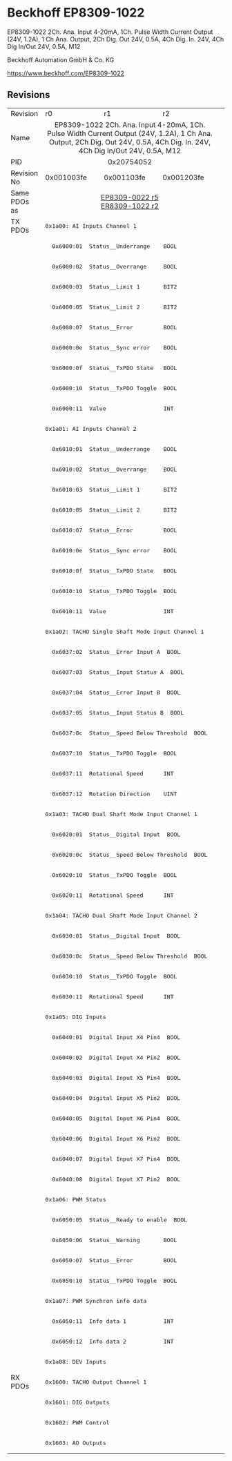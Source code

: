 # Beckhoff EP8309-1022

EP8309-1022 2Ch. Ana. Input 4-20mA, 1Ch. Pulse Width Current Output (24V, 1.2A), 1 Ch Ana. Output, 2Ch Dig. Out 24V, 0.5A, 4Ch Dig. In. 24V, 4Ch Dig In/Out 24V, 0.5A, M12

Beckhoff Automation GmbH & Co. KG

https://www.beckhoff.com/EP8309-1022

## Revisions
<table>
<tr >
<td>Revision</td>
<td>r0</td>
<td>r1</td>
<td>r2</td>
</tr>
<tr >
<td>Name</td>
<td colspan=3 align="center">EP8309-1022 2Ch. Ana. Input 4-20mA, 1Ch. Pulse Width Current Output (24V, 1.2A), 1 Ch Ana. Output, 2Ch Dig. Out 24V, 0.5A, 4Ch Dig. In. 24V, 4Ch Dig In/Out 24V, 0.5A, M12</td>
</tr>
<tr >
<td>PID</td>
<td colspan=3 align="center">0x20754052</td>
</tr>
<tr >
<td>Revision No</td>
<td>0x001003fe</td>
<td>0x001103fe</td>
<td>0x001203fe</td>
</tr>
<tr >
<td>Same PDOs as</td>
<td colspan=3 align="center"><a href="EP8309-0022">EP8309-0022 r5</a><br/><a href="ER8309-1022">ER8309-1022 r2</a></td>
</tr>
<tr class="txpdo pdosection">
<td rowspan=57 valign=top>TX PDOs</td>
<td colspan=3 align="left"><pre>0x1a00: AI Inputs Channel 1</pre></td>
<td></td>
</tr>
<tr class="txpdo">
<td colspan=3 align="left"><pre>  0x6000:01  Status__Underrange    BOOL</pre></td>
</tr>
<tr class="txpdo">
<td colspan=3 align="left"><pre>  0x6000:02  Status__Overrange     BOOL</pre></td>
</tr>
<tr class="txpdo">
<td colspan=3 align="left"><pre>  0x6000:03  Status__Limit 1       BIT2</pre></td>
</tr>
<tr class="txpdo">
<td colspan=3 align="left"><pre>  0x6000:05  Status__Limit 2       BIT2</pre></td>
</tr>
<tr class="txpdo">
<td colspan=3 align="left"><pre>  0x6000:07  Status__Error         BOOL</pre></td>
</tr>
<tr class="txpdo">
<td colspan=3 align="left"><pre>  0x6000:0e  Status__Sync error    BOOL</pre></td>
</tr>
<tr class="txpdo">
<td colspan=3 align="left"><pre>  0x6000:0f  Status__TxPDO State   BOOL</pre></td>
</tr>
<tr class="txpdo">
<td colspan=3 align="left"><pre>  0x6000:10  Status__TxPDO Toggle  BOOL</pre></td>
</tr>
<tr class="txpdo">
<td colspan=3 align="left"><pre>  0x6000:11  Value                 INT</pre></td>
</tr>
<tr class="txpdo pdosection">
<td colspan=3 align="left"><pre>0x1a01: AI Inputs Channel 2</pre></td>
</tr>
<tr class="txpdo">
<td colspan=3 align="left"><pre>  0x6010:01  Status__Underrange    BOOL</pre></td>
</tr>
<tr class="txpdo">
<td colspan=3 align="left"><pre>  0x6010:02  Status__Overrange     BOOL</pre></td>
</tr>
<tr class="txpdo">
<td colspan=3 align="left"><pre>  0x6010:03  Status__Limit 1       BIT2</pre></td>
</tr>
<tr class="txpdo">
<td colspan=3 align="left"><pre>  0x6010:05  Status__Limit 2       BIT2</pre></td>
</tr>
<tr class="txpdo">
<td colspan=3 align="left"><pre>  0x6010:07  Status__Error         BOOL</pre></td>
</tr>
<tr class="txpdo">
<td colspan=3 align="left"><pre>  0x6010:0e  Status__Sync error    BOOL</pre></td>
</tr>
<tr class="txpdo">
<td colspan=3 align="left"><pre>  0x6010:0f  Status__TxPDO State   BOOL</pre></td>
</tr>
<tr class="txpdo">
<td colspan=3 align="left"><pre>  0x6010:10  Status__TxPDO Toggle  BOOL</pre></td>
</tr>
<tr class="txpdo">
<td colspan=3 align="left"><pre>  0x6010:11  Value                 INT</pre></td>
</tr>
<tr class="txpdo pdosection">
<td colspan=3 align="left"><pre>0x1a02: TACHO Single Shaft Mode Input Channel 1</pre></td>
</tr>
<tr class="txpdo">
<td colspan=3 align="left"><pre>  0x6037:02  Status__Error Input A  BOOL</pre></td>
</tr>
<tr class="txpdo">
<td colspan=3 align="left"><pre>  0x6037:03  Status__Input Status A  BOOL</pre></td>
</tr>
<tr class="txpdo">
<td colspan=3 align="left"><pre>  0x6037:04  Status__Error Input B  BOOL</pre></td>
</tr>
<tr class="txpdo">
<td colspan=3 align="left"><pre>  0x6037:05  Status__Input Status B  BOOL</pre></td>
</tr>
<tr class="txpdo">
<td colspan=3 align="left"><pre>  0x6037:0c  Status__Speed Below Threshold  BOOL</pre></td>
</tr>
<tr class="txpdo">
<td colspan=3 align="left"><pre>  0x6037:10  Status__TxPDO Toggle  BOOL</pre></td>
</tr>
<tr class="txpdo">
<td colspan=3 align="left"><pre>  0x6037:11  Rotational Speed      INT</pre></td>
</tr>
<tr class="txpdo">
<td colspan=3 align="left"><pre>  0x6037:12  Rotation Direction    UINT</pre></td>
</tr>
<tr class="txpdo pdosection">
<td colspan=3 align="left"><pre>0x1a03: TACHO Dual Shaft Mode Input Channel 1</pre></td>
</tr>
<tr class="txpdo">
<td colspan=3 align="left"><pre>  0x6020:01  Status__Digital Input  BOOL</pre></td>
</tr>
<tr class="txpdo">
<td colspan=3 align="left"><pre>  0x6020:0c  Status__Speed Below Threshold  BOOL</pre></td>
</tr>
<tr class="txpdo">
<td colspan=3 align="left"><pre>  0x6020:10  Status__TxPDO Toggle  BOOL</pre></td>
</tr>
<tr class="txpdo">
<td colspan=3 align="left"><pre>  0x6020:11  Rotational Speed      INT</pre></td>
</tr>
<tr class="txpdo pdosection">
<td colspan=3 align="left"><pre>0x1a04: TACHO Dual Shaft Mode Input Channel 2</pre></td>
</tr>
<tr class="txpdo">
<td colspan=3 align="left"><pre>  0x6030:01  Status__Digital Input  BOOL</pre></td>
</tr>
<tr class="txpdo">
<td colspan=3 align="left"><pre>  0x6030:0c  Status__Speed Below Threshold  BOOL</pre></td>
</tr>
<tr class="txpdo">
<td colspan=3 align="left"><pre>  0x6030:10  Status__TxPDO Toggle  BOOL</pre></td>
</tr>
<tr class="txpdo">
<td colspan=3 align="left"><pre>  0x6030:11  Rotational Speed      INT</pre></td>
</tr>
<tr class="txpdo pdosection">
<td colspan=3 align="left"><pre>0x1a05: DIG Inputs</pre></td>
</tr>
<tr class="txpdo">
<td colspan=3 align="left"><pre>  0x6040:01  Digital Input X4 Pin4  BOOL</pre></td>
</tr>
<tr class="txpdo">
<td colspan=3 align="left"><pre>  0x6040:02  Digital Input X4 Pin2  BOOL</pre></td>
</tr>
<tr class="txpdo">
<td colspan=3 align="left"><pre>  0x6040:03  Digital Input X5 Pin4  BOOL</pre></td>
</tr>
<tr class="txpdo">
<td colspan=3 align="left"><pre>  0x6040:04  Digital Input X5 Pin2  BOOL</pre></td>
</tr>
<tr class="txpdo">
<td colspan=3 align="left"><pre>  0x6040:05  Digital Input X6 Pin4  BOOL</pre></td>
</tr>
<tr class="txpdo">
<td colspan=3 align="left"><pre>  0x6040:06  Digital Input X6 Pin2  BOOL</pre></td>
</tr>
<tr class="txpdo">
<td colspan=3 align="left"><pre>  0x6040:07  Digital Input X7 Pin4  BOOL</pre></td>
</tr>
<tr class="txpdo">
<td colspan=3 align="left"><pre>  0x6040:08  Digital Input X7 Pin2  BOOL</pre></td>
</tr>
<tr class="txpdo pdosection">
<td colspan=3 align="left"><pre>0x1a06: PWM Status</pre></td>
</tr>
<tr class="txpdo">
<td colspan=3 align="left"><pre>  0x6050:05  Status__Ready to enable  BOOL</pre></td>
</tr>
<tr class="txpdo">
<td colspan=3 align="left"><pre>  0x6050:06  Status__Warning       BOOL</pre></td>
</tr>
<tr class="txpdo">
<td colspan=3 align="left"><pre>  0x6050:07  Status__Error         BOOL</pre></td>
</tr>
<tr class="txpdo">
<td colspan=3 align="left"><pre>  0x6050:10  Status__TxPDO Toggle  BOOL</pre></td>
</tr>
<tr class="txpdo pdosection">
<td colspan=3 align="left"><pre>0x1a07: PWM Synchron info data</pre></td>
</tr>
<tr class="txpdo">
<td colspan=3 align="left"><pre>  0x6050:11  Info data 1           INT</pre></td>
</tr>
<tr class="txpdo">
<td colspan=3 align="left"><pre>  0x6050:12  Info data 2           INT</pre></td>
</tr>
<tr class="txpdo pdosection">
<td colspan=3 align="left"><pre>0x1a08: DEV Inputs</pre></td>
</tr>
<tr class="rxpdo pdosection">
<td rowspan=4 valign=top>RX PDOs</td>
<td colspan=3 align="left"><pre>0x1600: TACHO Output Channel 1</pre></td>
<td></td>
</tr>
<tr class="rxpdo pdosection">
<td colspan=3 align="left"><pre>0x1601: DIG Outputs</pre></td>
</tr>
<tr class="rxpdo pdosection">
<td colspan=3 align="left"><pre>0x1602: PWM Control</pre></td>
</tr>
<tr class="rxpdo pdosection">
<td colspan=3 align="left"><pre>0x1603: AO Outputs</pre></td>
</tr>
</table>
